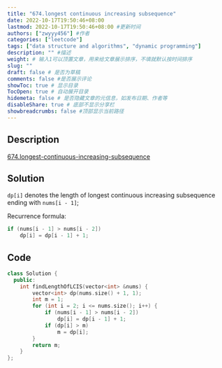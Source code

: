 ```yaml
---
title: "674.longest continuous increasing subsequence"
date: 2022-10-17T19:50:46+08:00
lastmod: 2022-10-17T19:50:46+08:00 #更新时间
authors: ["zwyyy456"] #作者
categories: ["leetcode"]
tags: ["data structure and algorithms", "dynamic programming"]
description: "" #描述
weight: # 输入1可以顶置文章，用来给文章展示排序，不填就默认按时间排序
slug: ""
draft: false # 是否为草稿
comments: false #是否展示评论
showToc: true # 显示目录
TocOpen: true # 自动展开目录
hidemeta: false # 是否隐藏文章的元信息，如发布日期、作者等
disableShare: true # 底部不显示分享栏
showbreadcrumbs: false #顶部显示当前路径
---
```

## Description
[674.longest-continuous-increasing-subsequence](https://leetcode.cn/problems/longest-continuous-increasing-subsequence/submissions/)

## Solution
`dp[i]` denotes the length of longest continuous increasing subsequence ending with `nums[i - 1]`;

Recurrence formula:
```cpp
if (nums[i - 1] > nums[i - 2])
    dp[i] = dp[i - 1] + 1;
```

## Code
```cpp
class Solution {
  public:
    int findLengthOfLCIS(vector<int> &nums) {
        vector<int> dp(nums.size() + 1, 1);
        int m = 1;
        for (int i = 2; i <= nums.size(); i++) {
            if (nums[i - 1] > nums[i - 2])
                dp[i] = dp[i - 1] + 1;
            if (dp[i] > m)
                m = dp[i];
        }
        return m;
    }
};
```
